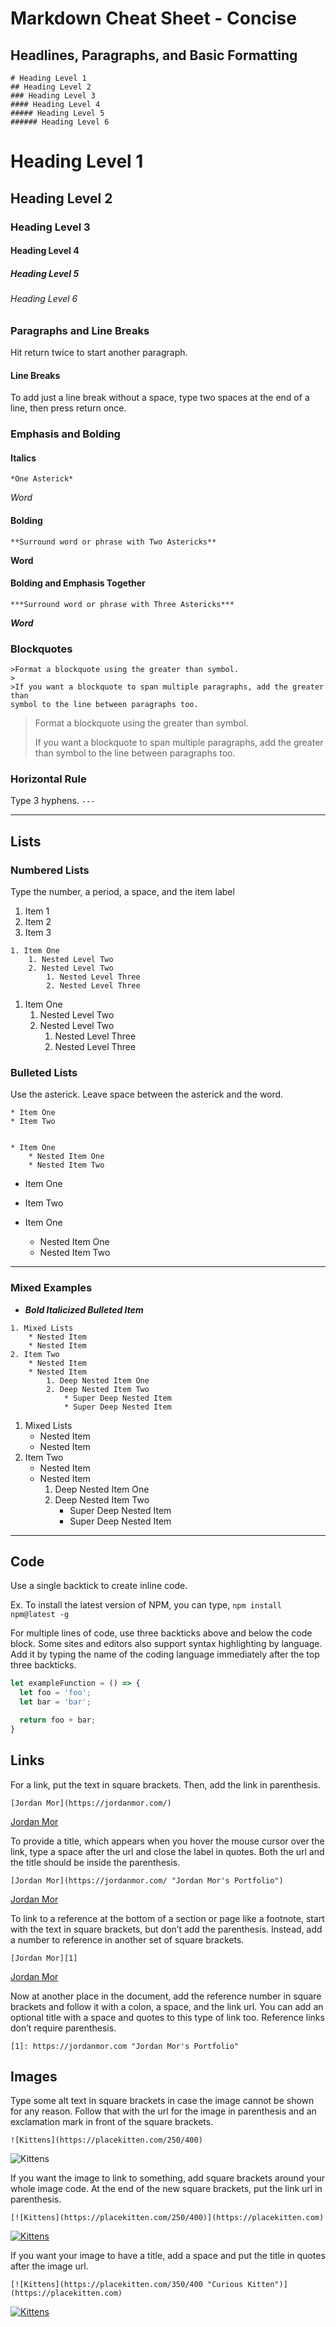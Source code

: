 # Markdown Cheat Sheet - Concise

## Headlines, Paragraphs, and Basic Formatting
```
# Heading Level 1
## Heading Level 2
### Heading Level 3
#### Heading Level 4
##### Heading Level 5
###### Heading Level 6
```
# Heading Level 1
## Heading Level 2
### Heading Level 3
#### Heading Level 4
##### Heading Level 5
###### Heading Level 6

### Paragraphs and Line Breaks

Hit return twice to start another paragraph.

#### Line Breaks

To add just a line break without a space, type two spaces at the end of a 
line, then press return once.

### Emphasis and Bolding

#### Italics

`*One Asterick*`  

*Word*

#### Bolding

`**Surround word or phrase with Two Astericks**`

**Word**

#### Bolding and Emphasis Together

`***Surround word or phrase with Three Astericks***`

***Word***

### Blockquotes
```
>Format a blockquote using the greater than symbol. 
>
>If you want a blockquote to span multiple paragraphs, add the greater than 
symbol to the line between paragraphs too.
```

>Format a blockquote using the greater than symbol. 
>
>If you want a blockquote to span multiple paragraphs, add the greater than 
symbol to the line between paragraphs too.

### Horizontal Rule

Type 3 hyphens. `---`

---

## Lists

### Numbered Lists

Type the number, a period, a space, and the item label


1. Item 1
2. Item 2
3. Item 3

```
1. Item One
    1. Nested Level Two
    2. Nested Level Two
        1. Nested Level Three
        2. Nested Level Three
```

1. Item One
    1. Nested Level Two
    2. Nested Level Two
        1. Nested Level Three
        2. Nested Level Three

### Bulleted Lists

Use the asterick. Leave space between the asterick and the word.

```
* Item One
* Item Two


* Item One
    * Nested Item One
    * Nested Item Two
```

* Item One
* Item Two


* Item One
    * Nested Item One
    * Nested Item Two

---

### Mixed Examples

* ***Bold Italicized Bulleted Item***

```
1. Mixed Lists
    * Nested Item
    * Nested Item
2. Item Two
    * Nested Item
    * Nested Item
        1. Deep Nested Item One
        2. Deep Nested Item Two
            * Super Deep Nested Item
            * Super Deep Nested Item
```

1. Mixed Lists
    * Nested Item
    * Nested Item
2. Item Two
    * Nested Item
    * Nested Item
        1. Deep Nested Item One
        2. Deep Nested Item Two
            * Super Deep Nested Item
            * Super Deep Nested Item

---

## Code

Use a single backtick to create inline code.

Ex. To install the latest version of NPM, you can type,  `npm install npm@latest -g`

For multiple lines of code, use three backticks above and below the code block. 
Some sites and editors also support syntax highlighting by language. 
Add it by typing the name of the coding language immediately after the top three backticks.

```JavaScript
let exampleFunction = () => {
  let foo = 'foo';
  let bar = 'bar';

  return foo + bar;
}
```


## Links

For a link, put the text in square brackets. Then, add the link in parenthesis.

`[Jordan Mor](https://jordanmor.com/)`

[Jordan Mor](https://jordanmor.com/)

To provide a title, which appears when you hover the mouse cursor over the link, 
type a space after the url and close the label in quotes. 
Both the url and the title should be inside the parenthesis.

`[Jordan Mor](https://jordanmor.com/ "Jordan Mor's Portfolio")`

[Jordan Mor](https://jordanmor.com/ "Jordan Mor's Portfolio")

To link to a reference at the bottom of a section or page like a footnote,
start with the text in square brackets, but don’t add the parenthesis. 
Instead, add a number to reference in another set of square brackets.

`[Jordan Mor][1]`

[Jordan Mor][1]

Now at another place in the document, add the reference number in square brackets 
and follow it with a colon, a space, and the link url. You can add an optional title 
with a space and quotes to this type of link too. Reference links don’t require parenthesis.

`[1]: https://jordanmor.com "Jordan Mor's Portfolio"`

[1]: https://jordanmor.com "Jordan Mor's Portfolio"


## Images

Type some alt text in square brackets in case the image cannot be shown for any reason. 
Follow that with the url for the image in parenthesis 
and an exclamation mark in front of the square brackets.

`![Kittens](https://placekitten.com/250/400)`

![Kittens](https://placekitten.com/250/400)

If you want the image to link to something, add square brackets around your whole image code. 
At the end of the new square brackets, put the link url in parenthesis.

`[![Kittens](https://placekitten.com/250/400)](https://placekitten.com)`

[![Kittens](https://placekitten.com/250/400)](https://placekitten.com)

If you want your image to have a title, add a space and put the title in quotes after the image url.

`[![Kittens](https://placekitten.com/350/400 "Curious Kitten")](https://placekitten.com)`

[![Kittens](https://placekitten.com/350/400 "Curious Kitten")](https://placekitten.com)

























